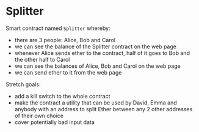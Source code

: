 # Splitter
Smart contract named `Splitter` whereby:

* there are 3 people: Alice, Bob and Carol
* we can see the balance of the Splitter contract on the web page
* whenever Alice sends ether to the contract, half of it goes to Bob and the other half to Carol
* we can see the balances of Alice, Bob and Carol on the web page
* we can send ether to it from the web page

Stretch goals:

* add a kill switch to the whole contract
* make the contract a utility that can be used by David, Emma and anybody with an address to split Ether between any 2 other addresses of their own choice
* cover potentially bad input data
